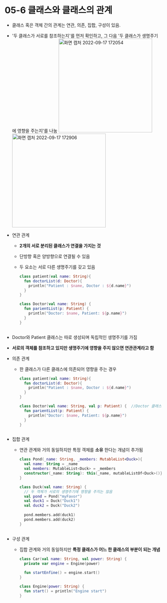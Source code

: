 # 05-6 클래스와 클래스의 관계

- 클래스 혹은 객체 간의 관계는 연관, 의존, 집합, 구성이 있음.
- '두 클래스가 서로를 참조하는지'를 먼저 확인하고, 그 다음 '두 클래스가 생명주기에 영향을 주는지'를 나눔
   <img width="300" alt="화면 캡처 2022-09-17 172054" src="https://user-images.githubusercontent.com/43957736/190847591-99567a13-d4ee-4466-afcc-f704877fb926.png">
    <img width="300" alt="화면 캡처 2022-09-17 172906" src="https://user-images.githubusercontent.com/43957736/190847894-c046e541-cd7e-4371-9260-62a11b8cca24.png">
 
- 연관 관계
  - **2개의 서로 분리된 클래스가 연결을 가지는 것**
  - 단방향 혹은 양방향으로 연결될 수 있음 
  - 두 요소는 서로 다른 생명주기를 갖고 있음
  
    ```kotlin
    class patient(val name: String){
      fun doctorList(d: Doctor){
        println("Patient : $name, Doctor : ${d.name}")
      }
    }
    
    class Doctor(val name: String) {
      fun parientList(p: Patient) {
        println("Doctor: $name, Patient: ${p.name}")
      }
    }
  ```
 - Doctor와 Patient 클래스는 따로 생성되며 독립적인 생명주기를 가짐
 - **서로의 객체를 참조하고 있지만 생명주기에 영향을 주지 않으면 연관관계라고 함**

- 의존 관계
  - 한 클래스가 다른 클래스에 의존되어 영향을 주는 경우
    ```kotlin
    class patient(val name: String){
      fun doctorList(d: Doctor){
        println("Patient : $name, Doctor : ${d.name}")
      }
    }
    
    class Doctor(val name: String, val p: Patient) {  //Doctor 클래스를 생성하려면 Patient 클래스가 필요함 -> 서로 영향을 줌
      fun parientList(p: Patient) {
        println("Doctor: $name, Patient: ${p.name}")
      }
    }
  ```
  
- 집합 관계
  - 연관 관계와 거의 동일하지만 특정 객체를  **소유** 한다는 개념이 추가됨
    ```kotlin
    class Pond(_name: String, _members: MutableList<Duck>){
      val name: String = _name
      val members: MutableList<Duck> = _members
      constructor(_name: String): this(_name, mutableListOf<Duck>()}
    }
    
    class Duck(val name: String) {
      // 두 객체가 서로의 생명주기에 영향을 주지는 않음
      val pond = Pond("myFavor")
      val duck1 = Duck("Duck1")
      val duck2 = Duck("Duck2")
      
      pond.members.add(duck1)
      pond.members.add(duck2)
    }
  ```
  
- 구성 관계
  - 집합 관계와 거의 동일하지만 **특정 클래스가 어느 한 클래스의 부분이 되는 개념**
    ```kotlin
    class Car(val name: String, val power: String) {
      private var engine = Engine(power)
      
      fun startEnfine() = engine.start()
    }
    
    class Engine(power: String) {
      fun start() = println("Engine start")
    }

